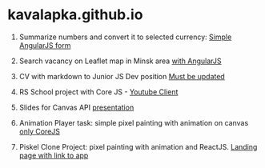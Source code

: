 # kavalapka.github.io

1. Summarize numbers and convert it to selected currency: 
[Simple AngularJS form](http://kavalapka.github.io/gp_angular/#/)

2. Search vacancy on Leaflet map in Minsk area 
[with AngularJS](http://kavalapka.github.io/vacancymap/)

3. CV with markdown to Junior JS Dev position
[Must be updated](https://kavalapka.github.io/rsschool-2019Q1-cv/cv)

4. RS School project with Core JS - [Youtube Client](https://kavalapka.github.io/youtube-client/)

5. Slides for Canvas API [presentation](https://kavalapka.github.io/reveal.js/)

6. Animation Player task: simple pixel painting with animation on canvas
[only CoreJS](https://kavalapka.github.io/animation-player/)

7. Piskel Clone Project: pixel painting with animation and ReactJS.
[Landing page with link to app](https://kavalapka.github.io/piskel-clone-landing/)
